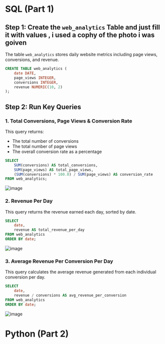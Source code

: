 #  SQL  (Part 1)

## Step 1: Create the `web_analytics` Table and just fill it with values , i used a cophy of the photo i was goiven

The table `web_analytics` stores daily website metrics including page views, conversions, and revenue.

```sql
CREATE TABLE web_analytics (
    date DATE,
    page_views INTEGER,
    conversions INTEGER,
    revenue NUMERIC(10, 2)
);
```

## Step 2: Run Key Queries

### 1. Total Conversions, Page Views & Conversion Rate

This query returns:
- The total number of conversions
- The total number of page views
- The overall conversion rate as a percentage

```sql
SELECT
    SUM(conversions) AS total_conversions,
    SUM(page_views) AS total_page_views,
    (SUM(conversions) * 100.0) / SUM(page_views) AS conversion_rate
FROM web_analytics;
```

![image](https://github.com/user-attachments/assets/35a2627e-1a2d-4abf-ae8d-278c289a9cae)


### 2. Revenue Per Day

This query returns the revenue earned each day, sorted by date.

```sql
SELECT
    date,
    revenue AS total_revenue_per_day
FROM web_analytics
ORDER BY date;
```
![image](https://github.com/user-attachments/assets/58c28b6e-9bbc-4312-b273-093f852e32cf)


### 3. Average Revenue Per Conversion Per Day

This query calculates the average revenue generated from each individual conversion per day.

```sql
SELECT
    date,
    revenue / conversions AS avg_revenue_per_conversion
FROM web_analytics
ORDER BY date;
```

![image](https://github.com/user-attachments/assets/ec065681-e557-4e18-9aaa-0532f870beb9)


#  Python  (Part 2)

